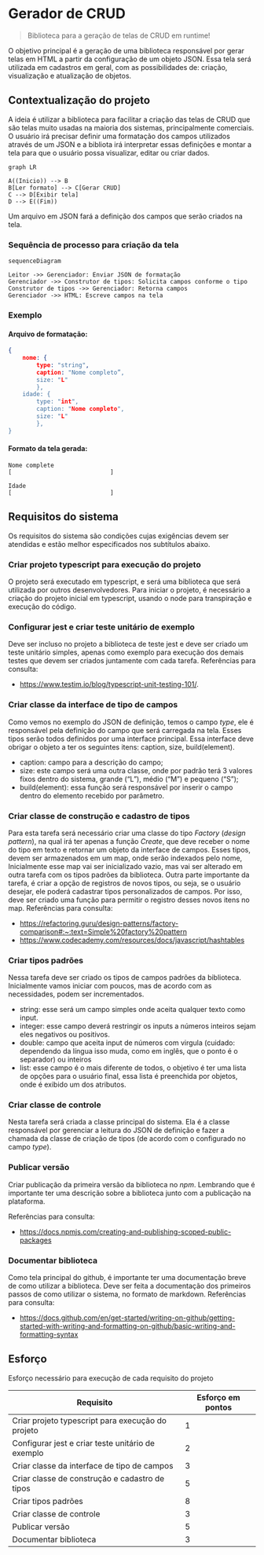 
# Gerador de CRUD
> Biblioteca para a geração de telas de CRUD em runtime!

O objetivo principal é a geração de uma biblioteca responsável por gerar telas em HTML a partir da configuração de um objeto JSON. Essa tela será utilizada em cadastros em geral, com as possibilidades de: criação, visualização e atualização de objetos.

## Contextualização do projeto
A ideia é utilizar a biblioteca para facilitar a criação das telas de CRUD que são telas muito usadas na maioria dos sistemas, principalmente comerciais. O usuário irá precisar definir uma formatação dos campos utilizados através de um JSON e a bibliota irá interpretar essas definições e montar a tela para que o usuário possa visualizar, editar ou criar dados.

```mermaid
graph LR

A((Inicio)) --> B
B[Ler formato] --> C[Gerar CRUD]
C --> D[Exibir tela]
D --> E((Fim))
```

Um arquivo em JSON fará a definição dos campos que serão criados na tela. 

### Sequência de processo para criação da tela 
```mermaid
sequenceDiagram

Leitor ->> Gerenciador: Enviar JSON de formatação
Gerenciador ->> Construtor de tipos: Solicita campos conforme o tipo
Construtor de tipos ->> Gerenciador: Retorna campos
Gerenciador ->> HTML: Escreve campos na tela
```

### Exemplo 
####  Arquivo de formatação:
```json
{
	nome: {
		type: "string",
		caption: "Nome completo”,
		size: "L"
		},
	idade: {
		type: "int",
		caption: "Nome completo",
		size: "L"
		},
}
```

#### Formato da tela gerada:
```
Nome complete
[                            ]

Idade
[                            ]
```


## Requisitos do sistema
Os requisitos do sistema são condições cujas exigências devem ser atendidas e estão melhor especificados nos subtítulos abaixo.

### Criar projeto typescript para execução do projeto
O projeto será executado em typescript, e será uma biblioteca que será utilizada por outros desenvolvedores. Para iniciar o projeto, é necessário a criação do projeto inicial em typescript, usando o node para transpiração e execução do código.

###  Configurar jest e criar teste unitário de exemplo
Deve ser incluso no projeto a biblioteca de teste jest e deve ser criado um teste unitário simples, apenas como exemplo para execução dos demais testes que devem ser criados juntamente com cada tarefa.
Referências para consulta:
- https://www.testim.io/blog/typescript-unit-testing-101/.

### Criar classe da interface de tipo de campos
Como vemos no exemplo do JSON de definição, temos o campo _type_, ele é responsável pela definição do campo que será carregada na tela. Esses tipos serão todos definidos por uma interface principal.
Essa interface deve obrigar o objeto a ter os seguintes itens: caption, size, build(element).
- caption: campo para a descrição do campo;
- size: este campo será uma outra classe, onde por padrão terá 3 valores fixos dentro do sistema, grande (“L”), médio (“M”) e pequeno (“S”);
- build(element): essa função será responsável por inserir o campo dentro do elemento recebido por parâmetro.

### Criar classe de construção e cadastro de tipos
Para esta tarefa será necessário criar uma classe do tipo _Factory_ (_design pattern_), na qual irá ter apenas a função _Create_, que deve receber o nome do tipo em texto e retornar um objeto da interface de campos. Esses tipos, devem ser armazenados em um map, onde serão indexados pelo nome, Inicialmente esse map vai ser inicializado vazio, mas vai ser alterado em outra tarefa com os tipos padrões da biblioteca.
Outra parte importante da tarefa, é criar a opção de registros de novos tipos, ou seja, se o usuário desejar, ele poderá cadastrar tipos personalizados de campos. Por isso, deve ser criado uma função para permitir o registro desses novos itens no map.
Referências para consulta:
- https://refactoring.guru/design-patterns/factory-comparison#:~:text=Simple%20factory%20pattern
- https://www.codecademy.com/resources/docs/javascript/hashtables

###  Criar tipos padrões
Nessa tarefa deve ser criado os tipos de campos padrões da biblioteca. Inicialmente vamos iniciar com poucos, mas de acordo com as necessidades, podem ser incrementados.
- string: esse será um campo simples onde aceita qualquer texto como input.
- integer: esse campo deverá restringir os inputs a números inteiros sejam eles negativos ou positivos.
- double: campo que aceita input de números com virgula (cuidado: dependendo da língua isso muda, como em inglês, que o ponto é o separador) ou inteiros
- list: esse campo é o mais diferente de todos, o objetivo é ter uma lista de opções para o usuário final, essa lista é preenchida por objetos, onde é exibido um dos atributos.

###  Criar classe de controle
Nesta tarefa será criada a classe principal do sistema. Ela é a classe responsável por gerenciar a leitura do JSON de definição e fazer a chamada da classe de criação de tipos (de acordo com o configurado no campo _type_).

###  Publicar versão
Criar publicação da primeira versão da biblioteca no *npm*. Lembrando que é importante ter uma descrição sobre a biblioteca junto com a publicação na plataforma.

Referências para consulta:
- https://docs.npmjs.com/creating-and-publishing-scoped-public-packages

### Documentar biblioteca
Como tela principal do github, é importante ter uma documentação breve de como utilizar a biblioteca. Deve ser feita a documentação dos primeiros passos de como utilizar o sistema, no formato de markdown.
Referências para consulta:
- https://docs.github.com/en/get-started/writing-on-github/getting-started-with-writing-and-formatting-on-github/basic-writing-and-formatting-syntax

## Esforço
Esforço necessário para execução de cada requisito do projeto

| Requisito                                         | Esforço em pontos |
|---------------------------------------------------|-------------------|
| Criar projeto typescript para execução do projeto | 1                 |
| Configurar jest e criar teste unitário de exemplo | 2                 |
| Criar classe da interface de tipo de campos       | 3                 |
| Criar classe de construção e cadastro de tipos    | 5                 |
| Criar tipos padrões                               | 8                 |
| Criar classe de controle                          | 3                 |
| Publicar versão                                   | 5                 |
| Documentar biblioteca                             | 3                 |
